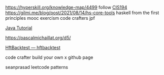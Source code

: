 https://hyperskill.org/knowledge-map/4499
follow [CIS194](https://www.seas.upenn.edu/~cis1940/spring13/lectures.html)
https://gilmi.me/blog/post/2021/08/14/hs-core-tools
haskell from the first principles
mooc 
exercism
code crafters 
jpf

[Java Tutorial](https://jenkov.com/tutorials/java/index.html)

https://pascalmichaillat.org/d5/

[HftBacktest — hftbacktest](https://hftbacktest.readthedocs.io/en/latest/)

code crafter build your own x github page

seanprasad leetcode patterns
